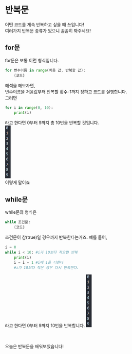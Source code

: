 # 반복문
어떤 코드를 계속 반복하고 싶을 때 쓰입니다!<br>
여러가지 반복문 종류가 있으니 꼼꼼히 봐주세요!<br>

## for문
for문은 보통 이런 형식입니다.
```python
for 변수이름 in range(처음 값, 반복할 값):
    (코드)
```
해석을 해보자면, <br>
변수이름을 처음값부터 반복할 횟수-1까지 정하고 코드를 실행합니다. <br>
그러면
```python
for i in range(0, 10):
    print(i)
```
라고 한다면 0부터 9까지 총 10번을 반복할 것입니다. <br>
<img src="../images/for.png"> <br>
이렇게 말이죠

## while문
while문의 형식은 
```python
while 조건문:
    (코드)
```
조건문이 참(true)일 경우까지 반복한다는거죠.
예를 들어,
```python
i = 0
while i < 10: #i가 10보다 작으면 반복
    print(i)
    i = i + 1 #i에 1을 더한다
    #i가 10보다 작은 경우 다시 반복한다.
```
라고 한다면 0부터 9까지 10번을 반복합니다.
<img src="../images/for.png"> <br>

<br>
<br>
오늘은 반복문을 배워보았습니다!
